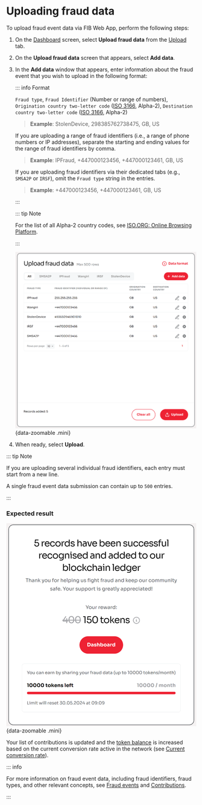 # Uploading fraud data

To upload fraud event data via FIB Web App, perform the following steps:

1. On the [Dashboard](../overview/web-interface.md#dashboard) screen, select **Upload fraud data** from the [Upload](../overview/web-interface.md#upload) tab.
2. On the **Upload fraud data** screen that appears, select **Add data**.
3. In the **Add data** window that appears, enter information about the fraud event that you wish to upload in the following format:

   ::: info Format

   `Fraud type`, `Fraud Identifier` (Number or range of numbers), `Origination country two-letter code` ([ISO 3166](https://www.iso.org/iso-3166-country-codes.html), Alpha-2), `Destination country two-letter code` ([ISO 3166](https://www.iso.org/iso-3166-country-codes.html), Alpha-2)

   > **Example**: StolenDevice, 298385762738475, GB, US

   If you are uploading a range of fraud identifiers (i.e., a range of phone numbers or IP addresses), separate the starting and ending values for the range of fraud identifiers by comma.

   > **Example**: IPFraud, +447000123456, +447000123461, GB, US

   If you are uploading fraud identifiers via their dedicated tabs (e.g., `SMSA2P` or `IRSF`), omit the `Fraud type` string in the entries.

   > **Example**: +447000123456, +447000123461, GB, US

   :::

   ::: tip Note

   For the list of all Alpha-2 country codes, see [ISO.ORG: Online Browsing Platform](https://www.iso.org/obp/ui/#search/code/).

   :::

   ![Upload fraud data](../img/s-upload.png){data-zoomable .mini}

4. When ready, select **Upload**.

::: tip Note

If you are uploading several individual fraud identifiers, each entry must start from a new line.

A single fraud event data submission can contain up to `500` entries.

:::

### Expected result

![Fraud data successfully uploaded](../img/s-upload-success.png){data-zoomable .mini}

Your list of contributions is updated and the [token balance](../overview/web-interface.md#balance) is increased based on the current conversion rate active in the network (see [Current conversion rate](../overview/tokenomics.md#current-conversion-rate)).

::: info

For more information on fraud event data, including fraud identifiers, fraud types, and other relevant concepts, see [Fraud events](../overview/fraud-events.md) and [Contributions](../overview/contributions.md).

:::
